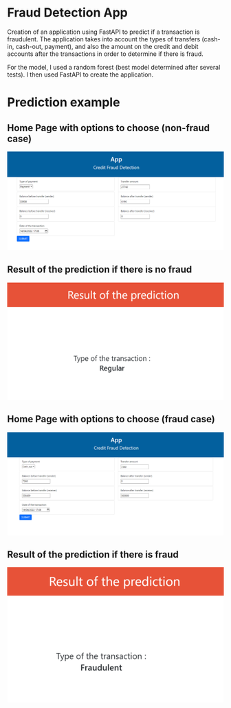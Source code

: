 # Fraud Detection App

Creation of an application using FastAPI to predict if a transaction is fraudulent. The application takes into account the types of transfers (cash-in, cash-out, payment), and also the amount on the credit and debit accounts after the transactions in order to determine if there is fraud.

For the model, I used a random forest (best model determined after several tests). I then used FastAPI to create the application.

# Prediction example
## Home Page with options to choose (non-fraud case)
![](images/home_non_fraud.png)

## Result of the prediction if there is no fraud
<img src = "images/result_non_fraud.png" width = "850">

## Home Page with options to choose (fraud case)
![](images/home_page_fraud.png)

## Result of the prediction if there is fraud
<img src = "images/result_fraud.png" width = "800">

